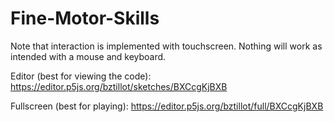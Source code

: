 # Fine-Motor-Skills

Note that interaction is implemented with touchscreen.  Nothing will work as intended with a mouse and keyboard.

Editor (best for viewing the code): https://editor.p5js.org/bztillot/sketches/BXCcgKjBXB

Fullscreen (best for playing): https://editor.p5js.org/bztillot/full/BXCcgKjBXB

